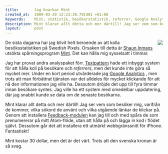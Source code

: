 ```yaml
--- 
title:       Jag knarkar Mint
created_at:  2009-03-20 12:23:38.791401 +01:00
keywords:    Mint, statistik, besökarstatistik, referrer, Google Analytics, Shaun Inman
description: Mint klarar allt detta och mer därtill! Jag ser vem som besöker mig, varifrån de kommer, vilka sökord de använt och vilka utgående länkar de klickar på.
layout:      post
---
```


<div class="imagezoom" style="float: right; margin: 0 0 4px 8px;">
<a href="http://swedishpixels.com/bilder/mint.jpg" title="Panelfrossa"><img src="http://swedishpixels.com/bilder/mint_thumbnail.jpg" /></a>
</div> 

De sista dagarna har jag blivit helt beroende av att kolla besöksstatistiken på Swedish Pixels. Orsaken till detta är [Shaun Inmans][1] utsökta spårningsprogram [Mint][2]. Det kan hålla mig sysselsatt i timmar.

Jag har provat andra analyspaket förr. [Textpattern][3] hade ett inbyggt system för att hålla koll på besökare och *referrers*, men det kunde inte göra så mycket mer. Under en kort period utvärderade jag [Google Analytics][4] , men trots att man förbättrat tjänsten var det alldeles för mycket klickande för att nå den informationen jag ville ha. Dessutom dröjde det upp till fyra timmar innan besökare syntes. Jag ville ha ett system med omedelbar uppdatering, där jag snabbt kunde se data om de senaste besökarna.

Mint klarar allt detta och mer därtill! Jag ser vem som besöker mig, varifrån de kommer, vilka sökord de använt och vilka utgående länkar de klickar på. Genom att installera [Feedback-modulen][5] kan jag till och med spåra de som prenumererar på mitt Atom-flöde, utan att hålla på och lägga in kod i flödet självt. Dessutom går det att installera ett utmärkt webbgränssnitt för iPhone. Fantastiskt!

Mint kostar 30 dollar, men det är det värt. Trots att den svenska kronan är så svag.

[1]: http://shauninman.com/
[2]: http://www.haveamint.com/
[3]: http://textpattern.com
[4]: http://www.google.com/analytics/sv-SE/
[5]: http://www.haveamint.com/peppermill/pepper/42/feedback/